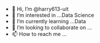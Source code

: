 - 👋 Hi, I’m @harry613-uit
- 👀 I’m interested in ...Data Science
- 🌱 I’m currently learning ...Data 
- 💞️ I’m looking to collaborate on ...
- 📫 How to reach me ...

<!---
harry613-uit/harry613-uit is a ✨ special ✨ repository because its `README.md` (this file) appears on your GitHub profile.
You can click the Preview link to take a look at your changes.
--->
